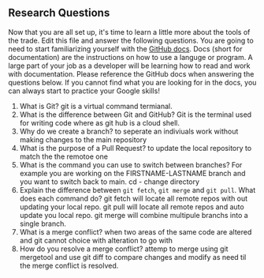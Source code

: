 ## Research Questions 

Now that you are all set up, it's time to learn a little more about the tools of the trade. Edit this file and answer the following questions. You are going to need to start familiarizing yourself with the [GitHub docs](https://docs.github.com/en). Docs (short for documentation) are the instructions on how to use a languge or program. A large part of your job as a developer will be learning how to read and work with documentation. Please reference the GitHub docs when answering the questions below. If you cannot find what you are looking for in the docs, you can always start to practice your Google skills!

1. What is Git? git is a virtual command termianal. 
2. What is the difference between Git and GitHub? Git is the terminal used for writing code where as git hub is a cloud shell.
3. Why do we create a branch? to seperate an indiviuals work without making changes to the main repository 
4. What is the purpose of a Pull Request? to update the local repository to match the the remotoe one
5. What is the command you can use to switch between branches? For example you are working on the FIRSTNAME-LASTNAME branch and you want to switch back to main. cd - change directory
6. Explain the difference between `git fetch`, `git merge` and `git pull`. What does each command do? git fetch will locate all remote repos with out updating your local repo. git pull will locate all remote repos and auto update you local repo. git merge will combine multipule branchs into a single branch.
7. What is a merge conflict? when two areas of the same code are altered and git cannot choice with alteration to go with 
8. How do you resolve a merge conflict? attemp to merge using git mergetool and use git diff to compare changes and modify as need til the merge conflict is resolved.
